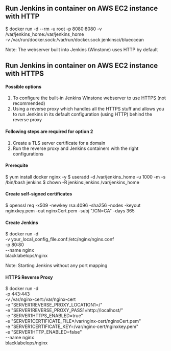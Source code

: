 ## Run Jenkins in container on AWS EC2 instance with HTTP

$ docker run -d --rm -u root -p 8080:8080 -v /var/jenkins_home:/var/jenkins_home \
  -v /var/run/docker.sock:/var/run/docker.sock jenkinsci/blueocean

Note: The webserver built into Jenkins (Winstone) uses HTTP by default

## Run Jenkins in container on AWS EC2 instance with HTTPS

#### Possible options

1. To configure the built-in Jenkins Winstone webserver to use HTTPS (not recommended)
2. Using a reverse proxy which handles all the HTTPS stuff and allows you to run Jenkins in its default configuration (using HTTP) behind the reverse proxy

#### Following steps are required for option 2

1. Create a TLS server certificate for a domain
2. Run the reverse proxy and Jenkins containers with the right configurations

#### Prerequite

$ yum install docker nginx -y
$ useradd -d /var/jenkins_home -u 1000 -m -s /bin/bash jenkins
$ chown -R jenkins:jenkins /var/jenkins_home

#### Create self-signed certificates

$ openssl req -x509 -newkey rsa:4096 -sha256 -nodes -keyout nginxkey.pem -out nginxCert.pem -subj "/CN=CA" -days 365

#### Create Jenkins

$ docker run -d \
    -v your_local_config_file.conf:/etc/nginx/nginx.conf \
    -p 80:80 \
    --name nginx \
    blacklabelops/nginx

Note: Starting Jenkins without any port mapping

#### HTTPS Reverse Proxy

$ docker run -d \
    -p 443:443 \
    -v /var/nginx-cert:/var/nginx-cert \
    -e "SERVER1REVERSE_PROXY_LOCATION1=/" \
    -e "SERVER1REVERSE_PROXY_PASS1=http://localhost/" \
    -e "SERVER1HTTPS_ENABLED=true" \
    -e "SERVER1CERTIFICATE_FILE=/var/nginx-cert/nginxCert.pem" \
    -e "SERVER1CERTIFICATE_KEY=/var/nginx-cert/nginxkey.pem" \
    -e "SERVER1HTTP_ENABLED=false" \
    --name nginx \
    blacklabelops/nginx
